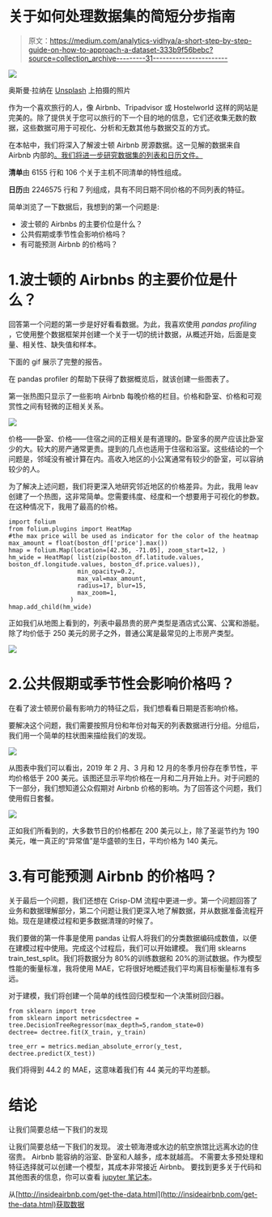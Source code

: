 # 关于如何处理数据集的简短分步指南

> 原文：<https://medium.com/analytics-vidhya/a-short-step-by-step-guide-on-how-to-approach-a-dataset-333b9f56bebc?source=collection_archive---------31----------------------->

![](img/d72da1a21853ff6833c8f99ccc37d1fc.png)

奥斯曼·拉纳在 [Unsplash](https://unsplash.com?utm_source=medium&utm_medium=referral) 上拍摄的照片

作为一个喜欢旅行的人，像 Airbnb、Tripadvisor 或 Hostelworld 这样的网站是完美的。除了提供关于您可以旅行的下一个目的地的信息，它们还收集无数的数据，这些数据可用于可视化、分析和无数其他与数据交互的方式。

在本帖中，我们将深入了解波士顿 Airbnb 房源数据。这一见解的数据来自 Airbnb 内部的[。我们将进一步研究数据集的列表和日历文件。](http://insideairbnb.com/get-the-data.html)

**清单**由 6155 行和 106 个关于主机不同清单的特性组成。

**日历**由 2246575 行和 7 列组成，具有不同日期不同价格的不同列表的特征。

简单浏览了一下数据后，我想到的第一个问题是:

*   波士顿的 Airbnbs 的主要价位是什么？
*   公共假期或季节性会影响价格吗？
*   有可能预测 Airbnb 的价格吗？

# 1.波士顿的 Airbnbs 的主要价位是什么？

回答第一个问题的第一步是好好看看数据。为此，我喜欢使用 *pandas profiling* ，它使用整个数据框架并创建一个关于一切的统计数据，从概述开始，后面是变量、相关性、缺失值和样本。

下面的 gif 展示了完整的报告。

在 pandas profiler 的帮助下获得了数据概览后，就该创建一些图表了。

第一张热图只显示了一些影响 Airbnb 每晚价格的栏目。价格和卧室、价格和可观赏性之间有轻微的正相关关系。

![](img/325ea4c6730ca37fc09d23b612363b4d.png)

价格——卧室、价格——住宿之间的正相关是有道理的。卧室多的房产应该比卧室少的大。较大的房产通常更贵。提到的几点也适用于住宿和浴室。这些结论的一个问题是，邻域没有被计算在内。高收入地区的小公寓通常有较少的卧室，可以容纳较少的人。

为了解决上述问题，我们将更深入地研究邻近地区的价格差异。为此，我用 leav 创建了一个热图，这非常简单。您需要纬度、经度和一个想要用于可视化的参数。在这种情况下，我用了最高的价格。

```
import folium
from folium.plugins import HeatMap
#the max price will be used as indicator for the color of the heatmap
max_amount = float(boston_df['price'].max())
hmap = folium.Map(location=[42.36, -71.05], zoom_start=12, )
hm_wide = HeatMap( list(zip(boston_df.latitude.values, boston_df.longitude.values, boston_df.price.values)),
                   min_opacity=0.2,
                   max_val=max_amount,
                   radius=17, blur=15, 
                   max_zoom=1, 
                 )
hmap.add_child(hm_wide)
```

正如我们从地图上看到的，列表中最昂贵的房产类型是酒店式公寓、公寓和游艇。除了均价低于 250 美元的房子之外，普通公寓是最常见的上市房产类型。

![](img/e582d6031b518aba46a9f63f0a88146c.png)

# 2.公共假期或季节性会影响价格吗？

在看了波士顿房价最有影响力的特征之后，我们想看看日期是否影响价格。

要解决这个问题，我们需要按照月份和年份对每天的列表数据进行分组。分组后，我们用一个简单的柱状图来描绘我们的发现。

![](img/80b2c8fc6338b3fead8b49f57fc66ce2.png)

从图表中我们可以看出，2019 年 2 月、3 月和 12 月的冬季月份存在季节性，平均价格低于 200 美元。该图还显示平均价格在一月和二月开始上升。对于问题的下一部分，我们想知道公众假期对 Airbnb 价格的影响。为了回答这个问题，我们使用假日套餐。

![](img/463d5223b6422444550277a5ca488776.png)

正如我们所看到的，大多数节日的价格都在 200 美元以上，除了圣诞节约为 190 美元，唯一真正的“异常值”是华盛顿的生日，平均价格为 140 美元。

# 3.有可能预测 Airbnb 的价格吗？

关于最后一个问题，我们还想在 Crisp-DM 流程中更进一步。第一个问题回答了业务和数据理解部分，第二个问题让我们更深入地了解数据，并从数据准备流程开始。现在是建模过程和更多数据清理的时候了。

我们要做的第一件事是使用 pandas 让假人将我们的分类数据编码成数值，以便在建模过程中使用。完成这个过程后，我们可以开始建模。
我们用 sklearns train_test_split。我们将数据分为 80%的训练数据和 20%的测试数据。作为模型性能的衡量标准，我将使用 MAE，它将很好地概述我们平均离目标衡量标准有多远。

对于建模，我们将创建一个简单的线性回归模型和一个决策树回归器。

```
from sklearn import tree
from sklearn import metricsdectree = tree.DecisionTreeRegressor(max_depth=5,random_state=0)
dectree= dectree.fit(X_train, y_train)

tree_err = metrics.median_absolute_error(y_test, dectree.predict(X_test))
```

我们将得到 44.2 的 MAE，这意味着我们有 44 美元的平均差额。

# 结论

让我们简要总结一下我们的发现

让我们简要总结一下我们的发现。
波士顿海港或水边的航空旅馆比远离水边的住宿贵。
Airbnb 能容纳的浴室、卧室和人越多，成本就越高。
不需要太多预处理和特征选择就可以创建一个模型，其成本非常接近 Airbnb。
要找到更多关于代码和其他图表的信息，你可以查看 [jupyter 笔记本](https://github.com/Lukas-Forst/Boston_Airbnb_simple)。

从[http://insideairbnb.com/get-the-data.html](http://insideairbnb.com/get-the-data.html)获取数据